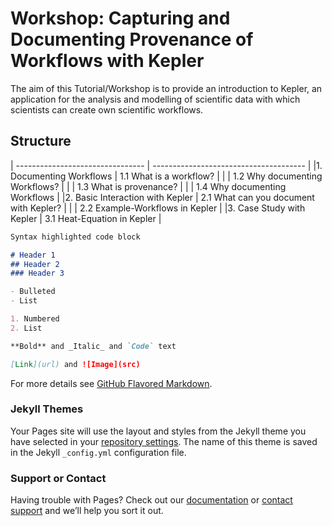 # Workshop: Capturing and Documenting Provenance of Workflows with Kepler
The aim of this Tutorial/Workshop is to provide an introduction to Kepler, an application for the
analysis and modelling of scientific data with which scientists can create own scientific workflows.


## Structure

| -------------------------------- | -------------------------------------- |
|1. Documenting Workflows          | 1.1 What is a workflow?                |
|                                  | 1.2 Why documenting Workflows?         |
|                                  | 1.3 What is provenance?                |
|                                  | 1.4 Why documenting Workflows          |
|2. Basic Interaction with Kepler  | 2.1 What can you document with Kepler? |
|                                  | 2.2 Example-Workflows in Kepler        |
|3. Case Study with Kepler         | 3.1 Heat-Equation in Kepler            |



```markdown
Syntax highlighted code block

# Header 1
## Header 2
### Header 3

- Bulleted
- List

1. Numbered
2. List

**Bold** and _Italic_ and `Code` text

[Link](url) and ![Image](src)
```

For more details see [GitHub Flavored Markdown](https://guides.github.com/features/mastering-markdown/).

### Jekyll Themes

Your Pages site will use the layout and styles from the Jekyll theme you have selected in your [repository settings](https://github.com/PAULUAPAUL/MOSD_Project/settings). The name of this theme is saved in the Jekyll `_config.yml` configuration file.

### Support or Contact

Having trouble with Pages? Check out our [documentation](https://help.github.com/categories/github-pages-basics/) or [contact support](https://github.com/contact) and we’ll help you sort it out.

